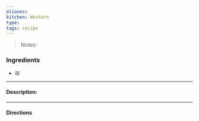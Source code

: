 ```yaml
---
aliases: 
kitchen: Western
type: 
tags: recipe
---
```


 >Notes: 

### Ingredients
- [x] 

---
#### Description:


---
#### Directions
